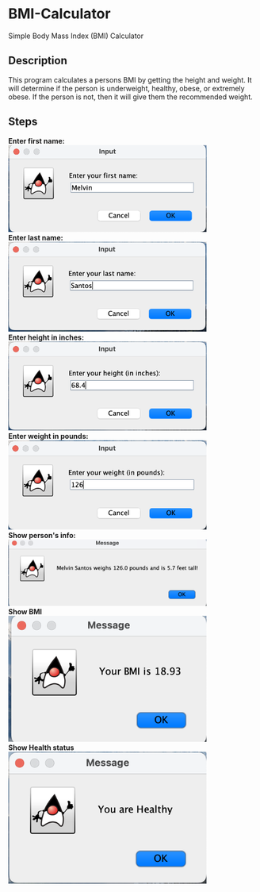 # BMI-Calculator
Simple Body Mass Index (BMI) Calculator

## Description
This program calculates a persons BMI by getting the height and weight. It will determine if the person is underweight, healthy, obese, or extremely obese. If the person is not, then it will give them the recommended weight.

## **Steps**
**Enter first name:**
<br>
<img src="images/f-name.png" alt="" width="400"/>
<br>
**Enter last name:**
<br>
<img src="images/s-name.png" alt="" width="400"/>
<br>
**Enter height in inches:**
<br>
<img src="images/h-inches.png" alt="" width="400"/>
<br>
**Enter weight in pounds:**
<br>
<img src="images/w-pounds.png" alt="" width="400"/>
<br>
**Show person's info:**
<br>
<img src="images/p-info.png" alt="" width="400"/>
<br>
**Show BMI**
<br>
<img src="images/bmi.png" alt="" width="400"/>
<br>
**Show Health status**
<br>
<img src="images/health-status.png" alt="" width="400"/>
<br>

